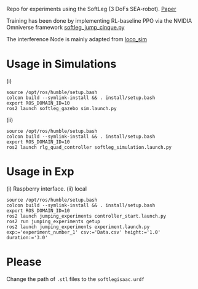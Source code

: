 Repo for experiments using the SoftLeg (3 DoFs SEA-robot). 
[Paper](https://ieeexplore.ieee.org/abstract/document/10529546)

Training has been done by implementing RL-baseline PPO via the NVIDIA Omniverse framework [softleg_jump_cinque.py](https://github.com/michelepierallini/OmniIsaacGymEnvs/blob/main/omniisaacgymenvs/tasks/softleg_jump_cinque.py)

The interference Node is mainly adapted from [loco_sim](https://github.com/CentroEPiaggio/locosim_ws)

# Usage in Simulations
(i)
```
source /opt/ros/humble/setup.bash
colcon build --symlink-install && . install/setup.bash
export ROS_DOMAIN_ID=10
ros2 launch softleg_gazebo sim.launch.py
 ```
(ii)
```
source /opt/ros/humble/setup.bash
colcon build --symlink-install && . install/setup.bash
export ROS_DOMAIN_ID=10
ros2 launch rlg_quad_controller softleg_simulation.launch.py
```

# Usage in Exp

(i) Raspberry interface.
(ii) local
```
source /opt/ros/humble/setup.bash
colcon build --symlink-install && . install/setup.bash
export ROS_DOMAIN_ID=10
ros2 launch jumping_experiments controller_start.launch.py
ros2 run jumping_experiments getup
ros2 launch jumping_experiments experiment.launch.py exp:='experiment_number_1' csv:='Data.csv' height:='1.0' duration:='3.0'
```


# Please
Change the path of ```.stl``` files to the ```softlegisaac.urdf```
